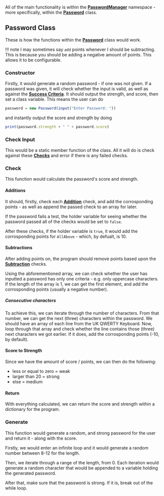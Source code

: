 All of the main functionality is within the [**PasswordManager**](https://github.com/Stefanuk12/EasyPasswords/blob/main/src/modules/PasswordManager.ts) namespace - more specifically, within the [**Password**](https://github.com/Stefanuk12/EasyPasswords/blob/main/src/modules/PasswordManager.ts#L92) class.

## Password Class
These is how the functions within the [**Password**](https://github.com/Stefanuk12/EasyPasswords/blob/main/src/modules/PasswordManager.ts#L92) class would work.

!!! note
    I may sometimes say `add` points whenever I should be subtracting. This is because you should be adding a negative amount of points. This allows it to be configurable.

### Constructor
Firstly, it would generate a random password - if one was not given. If a password was given, it will check whether the input is valid, as well as against the [**Success Criteria**](../../analysis/successcriteria/passwordchecker.md/). It should output the strength, and score, then set a class variable. This means the user can do
```ts
password = new Password(input("Enter Password: "))
``` 
and instantly output the score and strength by doing 
```ts
print(password.strength + " " + password.score)
```

### Check Input
This would be a static member function of the class. All it will do is check against these [**Checks**](../../analysis/successcriteria/passwordchecker.md/#checks) and error if there is any failed checks.

### Check
This function would calculate the password's score and strength.

#### Additions
It should, firstly, check each [**Addition**](../../analysis/successcriteria/passwordchecker.md/#additions) check, and add the corrosponding points - as well as append the passed check to an array for later. 

If the password fails a test, the holder variable for seeing whether the password passed all of the checks would be set to `false`.

After these checks, if the holder variable is `true`, it would add the corrosponding points for `AllAbove` - which, by defualt, is 10.

#### Subtractions
After adding points on, the program should remove points based upon the [**Subtraction**](../../analysis/successcriteria/passwordchecker.md/#subtractions) checks.

Using the abforementioned array, we can check whether the user has inputted a password has only one criteria - e.g. only uppercase characters. If the length of the array is 1, we can get the first element, and add the corrosponding points (usually a negative number).

##### Consecutive characters
To achieve this, we can iterate through the number of characters. From that number, we can get the next (three) characters within the password. We should have an array of each line from the UK QWERTY Keyboard. Now, loop through that array and check whether the line contains those (three) next characters we got earlier. If it does, add the corrosponding points (-10, by default).

#### Score to Strength
Since we have the amount of score / points, we can then do the following:
- less or equal to zero = weak
- larger than 20 = strong
- else = medium

#### Return
With everything calculated, we can return the score and strength within a dictionary for the program.

### Generate
This function would generate a random, and strong password for the user and return it - along with the score.

Firstly, we would enter an infinite loop and it would generate a random number between 8-12 for the length.

Then, we iterate through a range of the length, from 0. Each iteration would generate a random character that would be appended to a variable holding the generated password.

After that, make sure that the password is strong. If it is, break out of the while loop.